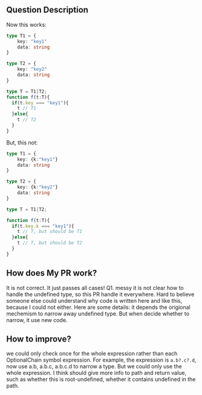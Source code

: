 ## Question Description

Now this works:
``` ts
type T1 = {
    key: "key1"
    data: string
}

type T2 = {
    key: "key2"
    data: string
}

type T = T1|T2;
function f(t:T){
  if(t.key === "key1"){
    t // T1
  }else{
    t // T2
  }
}

```
But, this not:
``` ts
type T1 = {
    key: {k:"key1"}
    data: string
}

type T2 = {
    key: {k:"key2"}
    data: string
}

type T = T1|T2;

function f(t:T){
  if(t.key.k === "key1"){
    t // T, but should be T1
  }else{
    t // T, but should be T2
  }
}
```

## How does My PR work?
It is not correct. It just passes all cases!
Q1. messy
it is not clear how to handle the undefined type, so this PR handle it everywhere. Hard to believe someone else could understand why code is written here and like this, because I could not either.
Here are some details: it depends the origional mechemism to narrow away undefined type. But when decide whether to narrow, it use new code.

## How to improve?
we could only check once for the whole expression rather than each OptionalChain symbol expression. For example, the expression is `a.b?.c?.d`, now use a.b, a.b.c, a.b.c.d to narrow a type. But we could only use the whole expression.
I think should give more info to path and return value, such as whether this is root-undefined, whether it contains undefined in the path.
